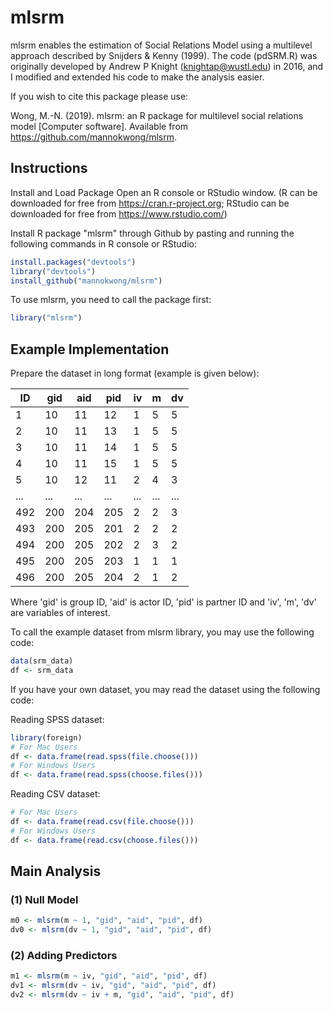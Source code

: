 # mlsrm
mlsrm enables the estimation of Social Relations Model using a multilevel approach described by Snijders &amp; Kenny (1999). The code (pdSRM.R) was originally developed by Andrew P Knight (knightap@wustl.edu) in 2016, and I modified and extended his code to make the analysis easier.

If you wish to cite this package please use: 

Wong, M.-N. (2019). mlsrm: an R package for multilevel social relations model [Computer software]. Available from https://github.com/mannokwong/mlsrm.

## Instructions
Install and Load Package
Open an R console or RStudio window. (R can be downloaded for free from https://cran.r-project.org; RStudio can be downloaded for free from https://www.rstudio.com/)

Install R package "mlsrm" through Github by pasting and running the following commands in R console or RStudio:
```R
install.packages("devtools") 
library("devtools") 
install_github("mannokwong/mlsrm")  
```

To use mlsrm, you need to call the package first:
```R
library("mlsrm") 
```

## Example Implementation
Prepare the dataset in long format (example is given below): 

ID|gid|aid|pid|iv|m|dv
-|-|-|-|-|-|-
1|10|11|12|1|5|5
2|10|11|13|1|5|5
3|10|11|14|1|5|5
4|10|11|15|1|5|5
5|10|12|11|2|4|3
...|...|...|...|...|...|...
492|200|204|205|2|2|3
493|200|205|201|2|2|2
494|200|205|202|2|3|2
495|200|205|203|1|1|1
496|200|205|204|2|1|2

Where 'gid' is group ID, 'aid' is actor ID, 'pid' is partner ID and 'iv', 'm', 'dv' are variables of interest. 

To call the example dataset from mlsrm library, you may use the following code:
```R
data(srm_data)
df <- srm_data
```

If you have your own dataset, you may read the dataset using the following code:

Reading SPSS dataset:
```R
library(foreign)
# For Mac Users
df <- data.frame(read.spss(file.choose()))
# For Windows Users
df <- data.frame(read.spss(choose.files()))
```
Reading CSV dataset:
```R
# For Mac Users
df <- data.frame(read.csv(file.choose()))
# For Windows Users
df <- data.frame(read.csv(choose.files()))
```
## Main Analysis
### (1) Null Model
```R
m0 <- mlsrm(m ~ 1, "gid", "aid", "pid", df)
dv0 <- mlsrm(dv ~ 1, "gid", "aid", "pid", df)
```

### (2) Adding Predictors
```R
m1 <- mlsrm(m ~ iv, "gid", "aid", "pid", df)
dv1 <- mlsrm(dv ~ iv, "gid", "aid", "pid", df)
dv2 <- mlsrm(dv ~ iv + m, "gid", "aid", "pid", df)
```

